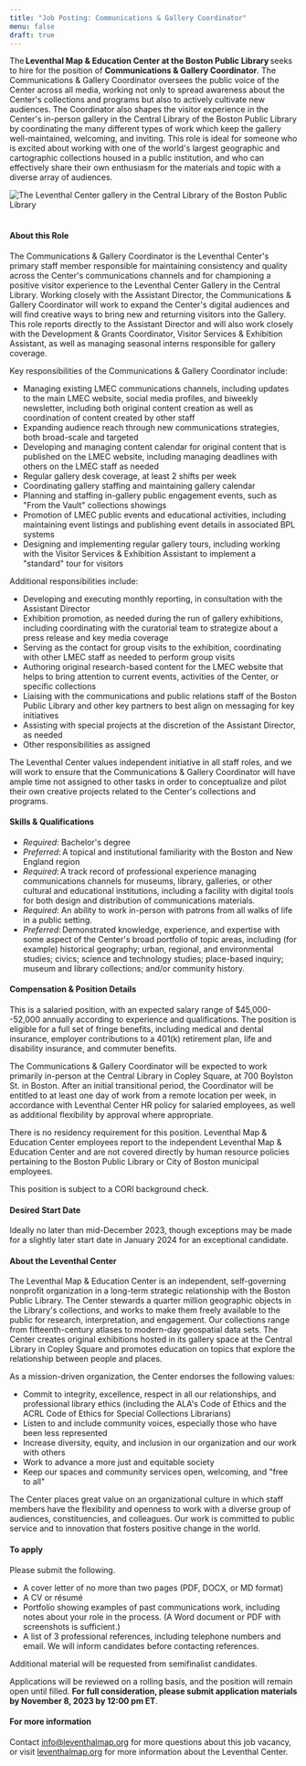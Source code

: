 ```yaml
---
title: "Job Posting: Communications & Gallery Coordinator"
menu: false
draft: true
---
```


The **Leventhal Map & Education Center at the Boston Public Library** seeks to hire for the position of **Communications & Gallery Coordinator**. The Communications & Gallery Coordinator oversees the public voice of the Center across all media, working not only to spread awareness about the Center's collections and programs but also to actively cultivate new audiences. The Coordinator also shapes the visitor experience in the Center's in-person gallery in the Central Library of the Boston Public Library  by coordinating the many different types of work which keep the gallery well-maintained, welcoming, and inviting. This role is ideal for someone who is excited about working with one of the world's largest geographic and cartographic collections housed in a public institution, and who can effectively share their own enthusiasm for the materials and topic with a diverse array of audiences.

![The Leventhal Center gallery in the Central Library of the Boston Public Library](https://assets.tina.io/097f9d05-d307-4978-823b-d332ea55d27e/uploads/BuildingBlocksGal1.jpg) 

#### About this Role 

The Communications & Gallery Coordinator is the Leventhal Center's primary staff member responsible for maintaining consistency and quality across the Center's communications channels and for championing a positive visitor experience to the Leventhal Center Gallery in the Central Library. Working closely with the Assistant Director, the Communications & Gallery Coordinator will work to expand the Center's digital audiences and will find creative ways to bring new and returning visitors into the  Gallery. This role reports directly to the Assistant Director and will also work closely with the Development & Grants Coordinator, Visitor Services & Exhibition Assistant, as well as  managing seasonal interns responsible for gallery coverage.  

Key responsibilities of the Communications & Gallery Coordinator include:  
-   Managing existing LMEC communications channels, including updates to the main LMEC website, social media profiles, and biweekly newsletter, including both original content creation as well as coordination of content created by other staff   
-   Expanding audience reach through new communications strategies, both broad-scale and targeted 
-   Developing and managing content calendar for original content that is published on the LMEC website, including managing deadlines with others on the LMEC staff as needed 
-   Regular gallery desk coverage, at least 2 shifts per week 
-   Coordinating gallery staffing and  maintaining gallery calendar 
-   Planning and staffing in-gallery public engagement events, such as "From the Vault" collections showings  
-   Promotion of LMEC public events and educational activities, including maintaining event listings and  publishing event details in associated BPL systems  
-   Designing and implementing regular gallery tours, including working with the Visitor Services & Exhibition Assistant to implement a "standard" tour for visitors 

Additional responsibilities include: 
-   Developing and executing monthly reporting, in consultation with the Assistant Director 
-   Exhibition promotion, as needed during the run of gallery exhibitions, including coordinating with the curatorial team to strategize about a press release and key media coverage 
-   Serving as the contact for group visits to the exhibition, coordinating with other LMEC staff as needed to perform group visits 
-   Authoring original research-based content for the LMEC website that helps to bring attention to current events, activities of the Center, or specific collections 
-   Liaising with the communications and public relations staff of the Boston Public Library and other key partners to best align on messaging for key initiatives 
-   Assisting with special projects at the discretion of the Assistant Director, as needed 
-   Other responsibilities as assigned 

The Leventhal Center values independent initiative in all staff roles, and we will work to ensure that the Communications & Gallery Coordinator will have ample time not assigned to other tasks in order to conceptualize and pilot their own creative projects related to the Center's collections and programs. 

#### Skills & Qualifications 

-   *Required*: Bachelor's degree 
-   *Preferred*: A topical and institutional familiarity with the Boston and New England region 
-   *Required*: A track record of professional experience managing communications channels for museums, library, galleries, or other cultural and educational institutions, including a facility with digital tools for both design and distribution of communications materials. 
-   *Required*: An ability to work in-person with patrons from all walks of life in a public setting. 
-   *Preferred*: Demonstrated knowledge, experience, and expertise with some aspect of the Center's broad portfolio of topic areas, including (for example) historical geography; urban, regional, and environmental studies; civics; science and technology studies; place-based inquiry; museum and library collections; and/or community history. 

#### Compensation & Position Details  

This is a salaried position, with an expected salary range of $45,000--52,000 annually according to experience and qualifications. The position is eligible for a full set of fringe benefits, including medical and dental insurance, employer contributions to a 401(k) retirement plan, life and disability insurance, and commuter benefits. 

The Communications & Gallery Coordinator will be expected to work primarily in-person at the Central Library in Copley Square, at 700 Boylston St. in Boston.  After an initial transitional period, the Coordinator will be entitled to at least one day of work from a remote location per week, in accordance with Leventhal Center HR policy for salaried employees, as well as additional flexibility by approval where appropriate. 

There is no residency requirement for this position. Leventhal Map & Education Center employees report to the independent Leventhal Map & Education Center and are not covered directly by human resource policies pertaining to the Boston Public Library or City of Boston municipal employees. 

This position is subject to a CORI background check. 

#### Desired Start Date 

Ideally no later than mid-December 2023, though exceptions may be made for a slightly later start date in January 2024 for an exceptional candidate.  

#### About the Leventhal Center 

The Leventhal Map & Education Center is an independent, self-governing nonprofit organization in a long-term strategic relationship with the Boston Public Library. The Center stewards a quarter million geographic objects in the Library's  collections, and works to make them freely available to the public for research, interpretation, and engagement. Our collections range from fifteenth-century atlases to modern-day geospatial data sets. The Center creates original exhibitions hosted in its gallery space at the Central Library in Copley Square and promotes education on topics that explore the relationship between people and places. 

As a mission-driven organization, the Center endorses the following values: 

-   Commit to integrity, excellence, respect in all our relationships, and professional library ethics (including the ALA's Code of Ethics and the ACRL Code of Ethics for Special Collections Librarians) 
-   Listen to and include community voices, especially those who have been less represented 
-   Increase diversity, equity, and inclusion in our organization and our work with others 
-   Work to advance a more just and equitable society 
-   Keep our spaces and community services open, welcoming, and "free to all" 

The Center places great value on an organizational culture in which staff members have the flexibility and openness to work with a diverse group of audiences, constituencies, and colleagues. Our work is committed to public service and to innovation that fosters positive change in the world. 

#### To apply 

Please submit the following. 

-   A cover letter of no more than two pages (PDF, DOCX, or MD format) 
-   A CV or résumé 
-   Portfolio showing examples of past communications work, including notes about your role in the process. (A Word document or PDF with screenshots is sufficient.) 
-   A list of 3 professional references, including telephone numbers and email. We will inform candidates before contacting references. 

Additional material will be requested from semifinalist candidates. 

Applications will be reviewed on a rolling basis, and the position will remain open until filled. **For full consideration, please submit application materials by November 8, 2023 by 12:00 pm ET**.

<!-- <a href="https://airtable.com/appfE1BFZoHj0lgNu/shrLVhyqXL9hX4hjn" class="btn btn-primary-outline">Submit an application online</a> -->


#### For more information

Contact <info@leventhalmap.org> for more questions about this job
vacancy, or visit [leventhalmap.org](https://leventhalmap.org) for more information about the
Leventhal Center.
